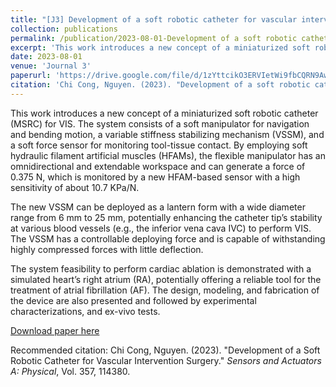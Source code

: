 ```yaml
---
title: "[J3] Development of a soft robotic catheter for vascular intervention surgery (VIS)"
collection: publications
permalink: /publication/2023-08-01-Development of a soft robotic catheter for vascular intervention surgery
excerpt: 'This work introduces a new concept of a miniaturized soft robotic catheter (MSRC) for the VIS. The system consists of a soft manipulator for navigation and bending motion, a variable stiffness stabilizing mechanism (VSSM), and a soft force sensor for monitoring tool-tissue contact. By employing soft hydraulic filament artificial muscles (HFAMs), the flexible manipulator has an omnidirectional and extendable workspace and can generate a force of 0.375 N, which is monitored by a new HFAM-based sensor with a high sensitivity of about 10.7 KPa/N. The new VSSM can be deployed as a lantern form with a wide diameter range from 6 mm to 25 mm, potentially enhancing the catheter tip’s stability at various blood vessels (e.g., the inferior vena cava IVC) to perform VIS. The VSSM has a controllable deploying force and is capable of withstanding highly compressed forces with little deflection. The system feasibility to perform cardiac ablation is demonstrated with a simulated heart’s right atrium (RA), potentially offering a reliable tool for the treatment of atrial fibrillation (AF). The design, modelling, and fabrication of the device are also presented and followed by experimental characterizations, and ex-vivo tests.'
date: 2023-08-01
venue: 'Journal 3'
paperurl: 'https://drive.google.com/file/d/1zYttcikO3ERVIetWi9fbCQRN9AwHLr6Z/view?usp=drive_link'
citation: 'Chi Cong, Nguyen. (2023). "Development of a soft robotic catheter for vascular intervention surgery" <i>Sensors and Actuators A: Physical</i>. Vol357(114380).'
---
```


<div class="publication-content">
  <p>
    This work introduces a new concept of a miniaturized soft robotic catheter (MSRC) for VIS. The system consists of a soft manipulator for navigation and bending motion, a variable stiffness stabilizing mechanism (VSSM), and a soft force sensor for monitoring tool-tissue contact. By employing soft hydraulic filament artificial muscles (HFAMs), the flexible manipulator has an omnidirectional and extendable workspace and can generate a force of 0.375 N, which is monitored by a new HFAM-based sensor with a high sensitivity of about 10.7 KPa/N.
  </p>
  <p>
    The new VSSM can be deployed as a lantern form with a wide diameter range from 6 mm to 25 mm, potentially enhancing the catheter tip’s stability at various blood vessels (e.g., the inferior vena cava IVC) to perform VIS. The VSSM has a controllable deploying force and is capable of withstanding highly compressed forces with little deflection.
  </p>
  <p>
    The system feasibility to perform cardiac ablation is demonstrated with a simulated heart’s right atrium (RA), potentially offering a reliable tool for the treatment of atrial fibrillation (AF). The design, modeling, and fabrication of the device are also presented and followed by experimental characterizations, and ex-vivo tests.
  </p>
</div>

[Download paper here](https://drive.google.com/file/d/1zYttcikO3ERVIetWi9fbCQRN9AwHLr6Z/view?usp=drive_link)

Recommended citation: Chi Cong, Nguyen. (2023). "Development of a Soft Robotic Catheter for Vascular Intervention Surgery." <i>Sensors and Actuators A: Physical</i>, Vol. 357, 114380.
